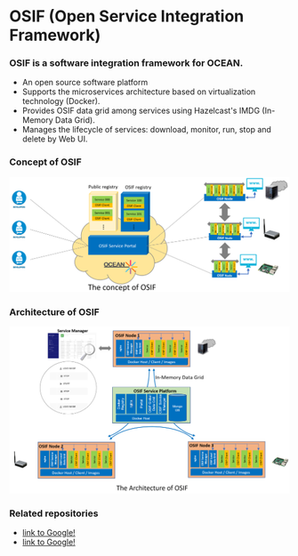 # OSIF (Open Service Integration Framework) #

### OSIF is a software integration framework for OCEAN. ###

* An open source software platform
* Supports the microservices architecture based on virtualization technology (Docker).
* Provides OSIF data grid among services using Hazelcast's IMDG (In-Memory Data Grid).
* Manages the lifecycle of services: download, monitor, run, stop and delete by Web UI.

### Concept of OSIF ###

![Architecture of OSIF](/docs/osif-concept.png)

### Architecture of OSIF ###

![Architecture of OSIF](/docs/osif-architecture.png)

### Related repositories ###

* [link to Google!](http://google.com)
* [link to Google!](http://google.com)
